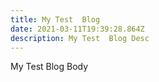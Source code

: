 ```yaml
---
title: My Test  Blog
date: 2021-03-11T19:39:28.864Z
description: My Test  Blog Desc
---
```

My Test  Blog Body
